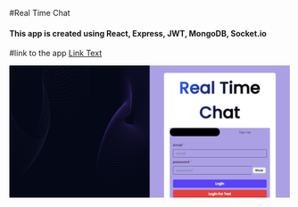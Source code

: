 #Real Time Chat 
<h4>This app is created using React, Express, JWT, MongoDB, Socket.io</h4>

#link to the app
[Link Text]([https://www.example.com](https://real-time-chat-6i2i.onrender.com/) "Real Time Chat")


<div><img src="./client/public/realTimeChatLogin.png" alt="Screenshot 1" width="503">
</div>

